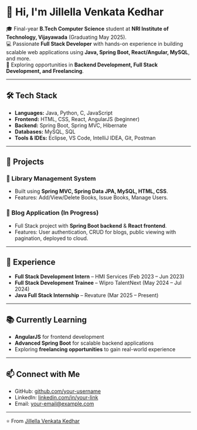 # 👋 Hi, I'm Jillella Venkata Kedhar  

🎓 Final-year **B.Tech Computer Science** student at **NRI Institute of Technology, Vijayawada** (Graduating May 2025).  
💻 Passionate **Full Stack Developer** with hands-on experience in building scalable web applications using **Java, Spring Boot, React/Angular, MySQL**, and more.  
🚀 Exploring opportunities in **Backend Development, Full Stack Development, and Freelancing**.  

---

## 🛠️ Tech Stack
- **Languages:** Java, Python, C, JavaScript  
- **Frontend:** HTML, CSS, React, AngularJS (beginner)  
- **Backend:** Spring Boot, Spring MVC, Hibernate  
- **Databases:** MySQL, SQL  
- **Tools & IDEs:** Eclipse, VS Code, IntelliJ IDEA, Git, Postman  

---

## 📂 Projects
### 📖 Library Management System  
- Built using **Spring MVC, Spring Data JPA, MySQL, HTML, CSS**.  
- Features: Add/View/Delete Books, Issue Books, Manage Users.  

### 📝 Blog Application (In Progress)  
- Full Stack project with **Spring Boot backend** & **React frontend**.  
- Features: User authentication, CRUD for blogs, public viewing with pagination, deployed to cloud.  

---

## 🎯 Experience
- **Full Stack Development Intern** – HMI Services (Feb 2023 – Jun 2023)  
- **Full Stack Development Trainee** – Wipro TalentNext (May 2024 – Jul 2024)  
- **Java Full Stack Internship** – Revature (Mar 2025 – Present)  

---

## 📚 Currently Learning
- **AngularJS** for frontend development  
- **Advanced Spring Boot** for scalable backend applications  
- Exploring **freelancing opportunities** to gain real-world experience  

---

## 📫 Connect with Me
- GitHub: [github.com/your-username](https://github.com/your-username)  
- LinkedIn: [linkedin.com/in/your-link](https://linkedin.com/in/your-link)  
- Email: your-email@example.com  

---

⭐️ From [Jillella Venkata Kedhar](https://github.com/your-username)
